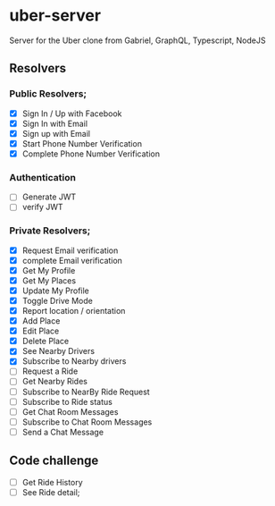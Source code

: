 # uber-server

Server for the Uber clone from Gabriel, GraphQL, Typescript, NodeJS

## Resolvers

### Public Resolvers;

- [x] Sign In / Up with Facebook
- [x] Sign In with Email
- [x] Sign up with Email
- [x] Start Phone Number Verification
- [x] Complete Phone Number Verification

### Authentication

- [ ] Generate JWT
- [ ] verify JWT

### Private Resolvers;

- [x] Request Email verification
- [x] complete Email verification
- [x] Get My Profile
- [x] Get My Places
- [x] Update My Profile
- [x] Toggle Drive Mode
- [x] Report location / orientation
- [x] Add Place
- [x] Edit Place
- [x] Delete Place
- [x] See Nearby Drivers
- [x] Subscribe to Nearby drivers
- [ ] Request a Ride
- [ ] Get Nearby Rides
- [ ] Subscribe to NearBy Ride Request
- [ ] Subscribe to Ride status
- [ ] Get Chat Room Messages
- [ ] Subscribe to Chat Room Messages
- [ ] Send a Chat Message

## Code challenge

- [ ] Get Ride History
- [ ] See Ride detail;
